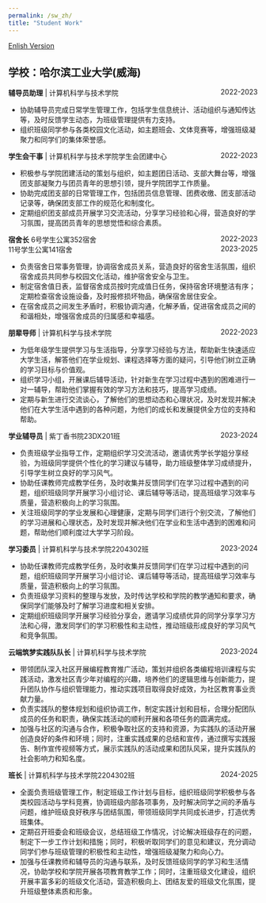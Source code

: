 ```yaml
---
permalink: /sw_zh/
title: "Student Work"
---
```


[Enlish Version](/zjs.github.io/sw/)  

## 学校：哈尔滨工业大学(威海)

**辅导员助理** | 计算机科学与技术学院 <span style="float:right;">2022-2023</span>  
- 协助辅导员完成日常学生管理工作，包括学生信息统计、活动组织与通知传达等，及时反馈学生动态，为班级管理提供有力支持。
- 组织班级同学参与各类校园文化活动，如主题班会、文体竞赛等，增强班级凝聚力和同学们的集体荣誉感。

**学生会干事** | 计算机科学与技术学院学生会团建中心<span style="float:right;">2022-2023</span>  
- 积极参与学院团建活动的策划与组织，如主题团日活动、支部大舞台等，增强团支部凝聚力与团员青年的思想引领，提升学院团学工作质量。
- 协助完成团支部的日常管理工作，包括团员信息管理、团费收缴、团支部活动记录等，确保团支部工作的规范化和制度化。
- 定期组织团支部成员开展学习交流活动，分享学习经验和心得，营造良好的学习氛围，提高团员青年的思想觉悟和综合素质。

**宿舍长**
6号学生公寓352宿舍<span style="float:right;">2022-2023</span>  
11号学生公寓141宿舍<span style="float:right;">2023-2025</span>  
- 负责宿舍日常事务管理，协调宿舍成员关系，营造良好的宿舍生活氛围，组织宿舍成员共同参与校园文化活动，维护宿舍安全与卫生。
- 制定宿舍值日表，监督宿舍成员按时完成值日任务，保持宿舍环境整洁有序；定期检查宿舍设施设备，及时报修损坏物品，确保宿舍居住安全。
- 在宿舍成员之间发生矛盾时，积极协调沟通，化解矛盾，促进宿舍成员之间的和谐相处，增强宿舍成员的归属感和幸福感。

**朋辈导师** | 计算机科学与技术学院<span style="float:right;">2022-2023</span>  
- 为低年级学生提供学习与生活指导，分享学习经验与方法，帮助新生快速适应大学生活，解答他们在学业规划、课程选择等方面的疑问，引导他们树立正确的学习目标与价值观。
- 组织学习小组，开展课后辅导活动，针对新生在学习过程中遇到的困难进行一对一辅导，帮助他们掌握有效的学习方法和技巧，提高学习成绩。
- 定期与新生进行交流谈心，了解他们的思想动态和心理状况，及时发现并解决他们在大学生活中遇到的各种问题，为他们的成长和发展提供全方位的支持和帮助。


**学业辅导员** | 紫丁香书院23DX201班<span style="float:right;">2023-2024</span>  
- 负责班级学业指导工作，定期组织学习交流活动，邀请优秀学长学姐分享经验，为班级同学提供个性化的学习建议与辅导，助力班级整体学习成绩提升，引导学生树立良好的学习风气。
- 协助任课教师完成教学任务，及时收集并反馈同学们在学习过程中遇到的问题，组织班级同学开展学习小组讨论、课后辅导等活动，提高班级学习效率与质量，营造积极向上的学习氛围。
- 关注班级同学的学业发展和心理健康，定期与同学们进行个别交流，了解他们的学习进展和心理状态，及时发现并解决他们在学业和生活中遇到的困难和问题，帮助他们顺利度过大学学习阶段。

**学习委员** | 计算机科学与技术学院2204302班<span style="float:right;">2023-2024</span>  
- 协助任课教师完成教学任务，及时收集并反馈同学们在学习过程中遇到的问题，组织班级同学开展学习小组讨论、课后辅导等活动，提高班级学习效率与质量，营造积极向上的学习氛围。
- 负责班级学习资料的整理与发放，及时传达学校和学院的教学通知和要求，确保同学们能够及时了解学习进度和相关安排。
- 定期组织班级同学开展学习经验分享会，邀请学习成绩优异的同学分享学习方法和心得，激发同学们的学习积极性和主动性，推动班级形成良好的学习风气和竞争氛围。

**云端筑梦实践队队长** | 计算机科学与技术学院<span style="float:right;">2023-2024</span> 
- 带领团队深入社区开展编程教育推广活动，策划并组织各类编程培训课程与实践活动，激发社区青少年对编程的兴趣，培养他们的逻辑思维与创新能力，提升团队协作与组织管理能力，推动实践项目取得良好成效，为社区教育事业贡献力量。
- 负责实践队的整体规划和组织协调工作，制定实践计划和目标，合理分配团队成员的任务和职责，确保实践活动的顺利开展和各项任务的圆满完成。
- 加强与社区的沟通与合作，积极争取社区的支持和资源，为实践队的活动开展创造良好的条件和环境；同时，注重实践成果的总结和宣传，通过撰写实践报告、制作宣传视频等方式，展示实践队的活动成果和团队风采，提升实践队的社会影响力和知名度。

**班长** | 计算机科学与技术学院2204302班<span style="float:right;">2024-2025</span> 
- 全面负责班级管理工作，制定班级工作计划与目标，组织班级同学积极参与各类校园活动与学科竞赛，协调班级内部各项事务，及时解决同学之间的矛盾与问题，维护班级良好秩序与团结氛围，带领班级同学共同成长进步，打造优秀班集体。
- 定期召开班委会和班级会议，总结班级工作情况，讨论解决班级存在的问题，制定下一步工作计划和措施；同时，积极听取同学们的意见和建议，充分调动同学们参与班级管理的积极性和主动性，增强班级凝聚力和向心力。
- 加强与任课教师和辅导员的沟通与联系，及时反馈班级同学的学习和生活情况，协助学校和学院开展各项教育教学工作；同时，注重班级文化建设，组织开展丰富多彩的班级文化活动，营造积极向上、团结友爱的班级文化氛围，提升班级整体素质和形象。
